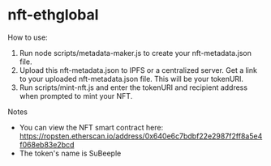 # nft-ethglobal
How to use:

1) Run node scripts/metadata-maker.js to create your nft-metadata.json file. 
2) Upload this nft-metadata.json to IPFS or a centralized server. Get a link to your uploaded nft-metadata.json file. This will be your tokenURI.
3) Run scripts/mint-nft.js and enter the tokenURI and recipient address when prompted to mint your NFT. 

Notes
- You can view the NFT smart contract here: https://ropsten.etherscan.io/address/0x640e6c7bdbf22e2987f2ff8a5e4f068eb83e2bcd
- The token's name is SuBeeple
